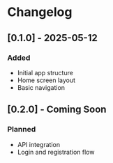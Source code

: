 # Changelog

## [0.1.0] - 2025-05-12
### Added
- Initial app structure
- Home screen layout
- Basic navigation

## [0.2.0] - Coming Soon
### Planned
- API integration
- Login and registration flow
